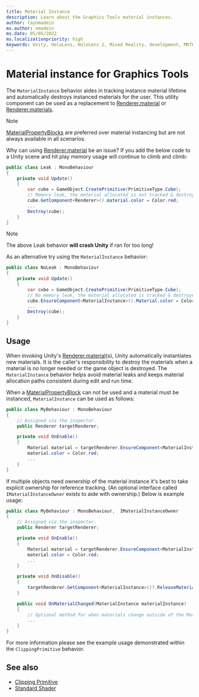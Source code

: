 ```yaml
---
title: Material Instance
description: Learn about the Graphics Tools material instances.
author: tayomadein
ms.author: omadein
ms.date: 05/05/2022
ms.localizationpriority: high
keywords: Unity, HoloLens, HoloLens 2, Mixed Reality, development, MRTK, Graphics Tools, MRGT, MR Graphics Tools, Material Instance, Standard Shader, Clipping Primitive
---
```


# Material instance for Graphics Tools

The `MaterialInstance` behavior aides in tracking instance material lifetime and automatically destroys instanced materials for the user. This utility component can be used as a replacement to [Renderer.material](https://docs.unity3d.com/ScriptReference/Renderer-material.html) or
[Renderer.materials](https://docs.unity3d.com/ScriptReference/Renderer-materials.html).

> [!NOTE]
> [MaterialPropertyBlocks](https://docs.unity3d.com/ScriptReference/MaterialPropertyBlock.html) are preferred over material instancing but are not always available  in all scenarios.

Why can using [Renderer.material](https://docs.unity3d.com/ScriptReference/Renderer-material.html) be an issue? If you add the below code to a Unity scene and hit play memory usage will continue to climb and climb:

```c#
public class Leak : MonoBehaviour
{
    private void Update()
    {
        var cube = GameObject.CreatePrimitive(PrimitiveType.Cube);
        // Memory leak, the material allocated is not tracked & destroyed.
        cube.GetComponent<Renderer>().material.color = Color.red;
        ...
        Destroy(cube);
    }
}
```

> [!NOTE]
> The above Leak behavior **will crash Unity** if ran for too long!

As an alternative try using the `MaterialInstance` behavior:

```c#
public class NoLeak : MonoBehaviour
{
    private void Update()
    {
        var cube = GameObject.CreatePrimitive(PrimitiveType.Cube);
        // No memory leak, the material allocated is tracked & destroyed by MaterialInstance.
        cube.EnsureComponent<MaterialInstance>().Material.color = Color.red;
        ...
        Destroy(cube);
    }
}
```

## Usage

When invoking Unity's [Renderer.material](https://docs.unity3d.com/ScriptReference/Renderer-material.html)(s), Unity automatically instantiates new materials. It is the caller's responsibility to destroy the materials when a material is no longer needed or the game object is destroyed. The `MaterialInstance` behavior helps avoid material leaks and keeps material allocation paths consistent during edit and run time.

When a [MaterialPropertyBlock](https://docs.unity3d.com/ScriptReference/MaterialPropertyBlock.html) can not be used and a material must be instanced, `MaterialInstance` can be used as follows:

```c#
public class MyBehaviour : MonoBehaviour
{
    // Assigned via the inspector.
    public Renderer targetRenderer;

    private void OnEnable()
    {
        Material material = targetRenderer.EnsureComponent<MaterialInstance>().Material;
        material.color = Color.red;
        ...
    }
}
```

If multiple objects need ownership of the material instance it's best to take explicit ownership for reference tracking. (An optional interface called `IMaterialInstanceOwner` exists to aide with ownership.) Below is example usage:

```c#
public class MyBehaviour : MonoBehaviour,  IMaterialInstanceOwner
{
    // Assigned via the inspector.
    public Renderer targetRenderer;

    private void OnEnable()
    {
        Material material = targetRenderer.EnsureComponent<MaterialInstance>().AcquireMaterial(this);
        material.color = Color.red;
        ...
    }

    private void OnDisable()
    {
        targetRenderer.GetComponent<MaterialInstance>()?.ReleaseMaterial(this)
    }

    public void OnMaterialChanged(MaterialInstance materialInstance)
    {
        // Optional method for when materials change outside of the MaterialInstance.
        ...
    }
}
```

For more information please see the example usage demonstrated within the `ClippingPrimitive` behavior.

## See also

* [Clipping Primitive](clipping-primitive.md)
* [Standard Shader](standard-shader.md)
